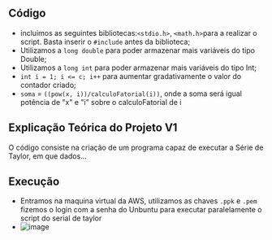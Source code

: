 ## Código
- incluimos as seguintes bibliotecas:`<stdio.h>`, `<math.h>`para a realizar o script. Basta inserir o `#include` antes da biblioteca;
- Utilizamos a `long double` para poder armazenar mais variáveis do tipo Double; 
- Utilizamos a `long int` para poder armazenar mais variáveis do tipo Int;
- `int i = 1; i <= c; i++` para aumentar gradativamente o valor do contador criado;
- `soma` = `((pow(x, i))/calculoFatorial(i))`, onde a soma será igual potência de "x" e "i" sobre o calculoFatorial de i
## Explicação Teórica do Projeto V1
O código consiste na criação de um programa capaz de executar a Série de Taylor, em que dados...




## Execução

- Entramos na maquina virtual da AWS, utilizamos as chaves `.ppk` e `.pem` fizemos o login com a senha do Unbuntu para executar paralelamente o script do serial de taylor 
- ![image](https://user-images.githubusercontent.com/80297158/195467985-7f257ab1-a587-41d1-af41-67c8a6f7bfd4.png)


